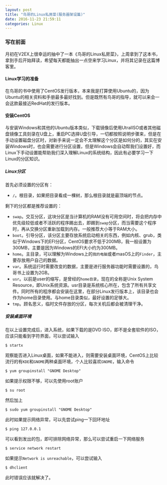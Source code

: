 ```yaml
---
layout: post
title: "鸟哥的Linux私房菜(服务器架设篇)"
date: 2016-11-23 21:59:11
categories: Linux
---
```


### 写在前面

月初在V2EX上很幸运的抽中了一本《鸟哥的Linux私房菜》，上周拿到了这本书，拿到手后开始拜读，希望每天都能抽出一点空来学习Linux，并将其记录在这篇博客里。

#### Linux学习的准备

在鸟哥的书中使用了CentOS发行版本，本来我是打算使用Ubuntu的，因为Ubuntu的相关资料和手册最多最好找到。但是既然有鸟哥的指导，就可以来会一会这款最接近RedHat的发行版本。

#### 安装CentOS

与安装Windows和其他的Ubuntu版本类似，下载镜像后使用UtralISO或者其他磁盘镜像工具刻录在U盘上，重启PC选择U盘引导，一切都按照说明步骤来，但是在手动设置磁盘分区时，对新手来说一定会不太理解这个分区是如何分的，其实在安装Windows时，也会需要进行分区设置，但是Windows会自动帮我们设置好，而Linux下手动设置能帮助我们深入理解Linux的系统结构，因此有必要学习一下Linux的分区知识。

##### Linux分区

首先必须设置的分区有：   
  
  * `/`。根目录，如果把目录看成一棵树，那么根目录就是最顶端的节点。   
 
剩下的分区都是推荐设置的：

  * `swap`。交互分区，这块分区是当计算机的RAM没有可用空间时，将会把内存中优先级较低或者不活跃的程序踢出去，即踢到`swap`分区，而当需要这个程序时，再从交换分区重新加载到内存。一般推荐大小等于RAM大小。
  * `boot`。引导分区，该分区主要存放系统启动相关的东西，例如内核、grub，类似于Windows下的EFI分区，CentOS要求不低于200MB，我一般设置为300MB，主要是因为Windows的EFI大小约为300MB。
  * `home`。主目录，可以理解为Windows上的`我的电脑`或者masOS上的`Finder`，主要存放用户自己的数据。
  * `var`。系统运行时需要改变的数据，主要是进行服务器功能时需要设置的，鸟哥书上设置为2GB。
  * `usr`。以前是user的缩写，是曾经的`home目录`，现在的全称是Unix System Resource，即Unix系统资源。usr目录是系统核心所在，包含了所有共享文件。同时所有的程序都会安装在这里，在部分Linux发行版本上，该目录也会作为home目录使用。与home目录类似，最好设置的足够大。
  * `tmp`。顾名思义，临时文件存放的分区，每次关机后都会被清理干净。

##### 安装桌面环境

在以上设置完成后，进入系统，如果下载的是DVD ISO，即不是全套软件的ISO，应该只能看到字符界面，可以尝试输入

    $ startx
    
观察能否进入Linux桌面，如果不能进入，则需要安装桌面环境，CentOS上比较流行的有`KDE`和`GNOME`两种桌面环境，个人比较喜欢`GNOME`，输入命令

    $ yum groupinstall "GNOME Desktop"
    
如果提示权限不够，可以先使用root账户

    $ su root
    
然后加上

    $ sudo yum groupinstall "GNOME Desktop"
    
此时如果提示网络异常，可以先尝试ping一下回环地址

    $ ping 127.0.0.1
    
可以看到发出的包，即可排除网络异常，那么可以尝试重启一下网络服务

    $ service network restart
    
如果提示`Network is unreachable`，可以尝试输入

    $ dhclient
    
此时错误应该就解决了。